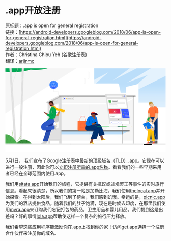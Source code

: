 # .app开放注册

原标题：.app is open for general registration  
链接：[https://android-developers.googleblog.com/2018/06/app-is-open-for-general-registration.html](https://android-developers.googleblog.com/2018/06/app-is-open-for-general-registration.html)  
作者：Christina Chiou Yeh (谷歌注册表)  
翻译：[arjinmc](https:github.com/arjinmc)  

![img](../images/2018.6.1.png)  

5月1日， 我们宣布了[Google注册表](https://www.registry.google/)中最新的[顶级域名（TLD）.app](https://blog.google/topics/developers/introducing-app-more-secure-home-apps-web/)。它现在可以进行一般注册，因此你可以[立即注册所需的.app名称](https://get.app/)。看看我们的一些早期采用者已经在全球范围内使用.app。

我们用[sitata.app](https://sitata.app/en/)开始我们的旅程，它提供有关抗议或过境罢工等事件的实时旅行信息。看起来很清楚，所以我们的第一站是加勒比海，我们使用[thelocal.app](https://www.thelocal.app/)并开始探索。在得到太阳后，我们飞到了荷兰，我们感到饥饿。幸运的是，[picnic.app](https://picnic.app/)为我们的酒店提供食品。随着我们的肚子饱满，现在是时候去印度，在那里我们使用[myra.app](https://myra.app/)来订购我们忘记打包的药品，卫生用品和婴儿用品。我们提到这是出差吗？好的事情[lola.app](https://www.lola.app/)帮助使这样一个复杂的旅行压力释放。

我们希望这些应用程序能激励你在.app上找到你的家！访问[get.app](https://get.app/)选择一个注册合作伙伴来注册你的域名。

